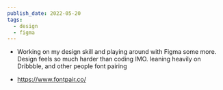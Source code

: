 ```yaml
---
publish_date: 2022-05-20
tags:
  - design
  - figma
---
```


- Working on my design skill and playing around with Figma some more. Design feels so much harder than coding IMO. leaning heavily on Dribbble, and other people font pairing 

- https://www.fontpair.co/
